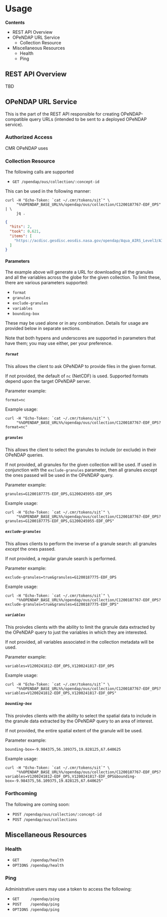 # Usage


**Contents**

* REST API Overview
* OPeNDAP URL Service
  * Collection Resource
* Miscellaneous Resources
  * Health
  * Ping


## REST API Overview

TBD


## OPeNDAP URL Service

This is the part of the REST API responsible for creating OPeNDAP-compatible
query URLs (intended to be sent to a deployed OPeNDAP service).

### Authorized Access

CMR OPeNDAP uses

### Collection Resource

The following calls are supported

* `GET /opendap/ous/collection/:concept-id`

This can be used in the following manner:

```
curl -H "Echo-Token: `cat ~/.cmr/tokens/sit`" \
     "%%OPENDAP_BASE_URL%%/opendap/ous/collection/C1200187767-EDF_OPS" | \
     jq .
```
```json
{
  "hits": 2,
  "took": 0.621,
  "items": [
    "https://acdisc.gesdisc.eosdis.nasa.gov/opendap/Aqua_AIRS_Level3/AIRX3STD.006..."
  ]
}
```

#### Parameters

The example above will generate a URL for downloading all the granules and all
the variables across the globe for the given collection. To limit these, there
are various parameters supported:

* `format`
* `granules`
* `exclude-granules`
* `variables`
* `bounding-box`

These may be used alone or in any combination. Details for usage are provided
below in separate sections.

Note that both hypens and underscores are supported in parameters that have
them; you may use either, per your preference.

##### `format`

This allows the client to ask OPeNDAP to provide files in the given format.

If not provided, the default of `nc` (NetCDF) is used. Supported formats
depend upon the target OPeNDAP server.

Parameter example:

```
format=nc
```

Example usage:

```
curl -H "Echo-Token: `cat ~/.cmr/tokens/sit`" \
     "%%OPENDAP_BASE_URL%%/opendap/ous/collection/C1200187767-EDF_OPS?format=nc"
```

##### `granules`

This allows the client to select the granules to include (or exclude) in their
OPeNDAP queries.

If not provided, all granules for the given collection will be used. If used
in conjunction with the `exclude-granules` parameter, then all granules
_except_ the ones passed will be used in the OPeNDAP query.


Parameter example:

```
granules=G1200187775-EDF_OPS,G1200245955-EDF_OPS
```

Example usage:

```
curl -H "Echo-Token: `cat ~/.cmr/tokens/sit`" \
     "%%OPENDAP_BASE_URL%%/opendap/ous/collection/C1200187767-EDF_OPS?granules=G1200187775-EDF_OPS,G1200245955-EDF_OPS"
```

##### `exclude-granules`

This allows clients to perform the inverse of a granule search: all granules
_except_ the ones passed.

If not provided, a regular granule search is performed.

Parameter example:

```
exclude-granules=true&granules=G1200187775-EDF_OPS
```

Example usage:

```
curl -H "Echo-Token: `cat ~/.cmr/tokens/sit`" \
     "%%OPENDAP_BASE_URL%%/opendap/ous/collection/C1200187767-EDF_OPS?exclude-granules=true&granules=G1200187775-EDF_OPS"
```

##### `variables`

This proivdes clients with the ability to limit the granule data extracted
by the OPeNDAP query to just the variables in which they are interested.

If not provided, all variables associated in the collection metadata will
be used.

Parameter example:

```
variables=V1200241812-EDF_OPS,V1200241817-EDF_OPS
```

Example usage:

```
curl -H "Echo-Token: `cat ~/.cmr/tokens/sit`" \
     "%%OPENDAP_BASE_URL%%/opendap/ous/collection/C1200187767-EDF_OPS?variables=V1200241812-EDF_OPS,V1200241817-EDF_OPS"
```

##### `bounding-box`

This proivdes clients with the ability to select the spatial data to include
in the granule data extracted by the OPeNDAP query to an area of interest.

If not provided, the entire spatial extent of the granule will be used.

Parameter example:

```
bounding-box=-9.984375,56.109375,19.828125,67.640625
```

Example usage:

```
curl -H "Echo-Token: `cat ~/.cmr/tokens/sit`" \
     "%%OPENDAP_BASE_URL%%/opendap/ous/collection/C1200187767-EDF_OPS?variables=V1200241812-EDF_OPS,V1200241817-EDF_OPS&bounding-box=-9.984375,56.109375,19.828125,67.640625"
```

### Forthcoming

The following are coming soon:

* `POST /opendap/ous/collection/:concept-id`
* `POST /opendap/ous/collections`


## Miscellaneous Resources

### Health

* `GET     /opendap/health`
* `OPTIONS /opendap/health`


### Ping

Administrative users may use a token to access the following:

* `GET     /opendap/ping`
* `POST    /opendap/ping`
* `OPTIONS /opendap/ping`
